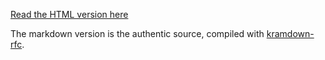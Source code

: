 [Read the HTML version here](https://htmlpreview.github.io/?https%3A%2F%2Fgithub.com%2Fmxsasha%2Frpsl-registry-scoped-members%2Fblob%2Fmain%2Fdraft-romijn-rpsl-registry-scoped-members.html=)

The markdown version is the authentic source,
compiled with [kramdown-rfc](https://github.com/cabo/kramdown-rfc).
